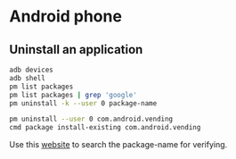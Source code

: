 # Android phone

## Uninstall an application
```bash
adb devices
adb shell
pm list packages
pm list packages | grep 'google'
pm uninstall -k --user 0 package-name

pm uninstall --user 0 com.android.vending
cmd package install-existing com.android.vending
```
Use this [website](https://play.google.com/store/games) to search the package-name for verifying.